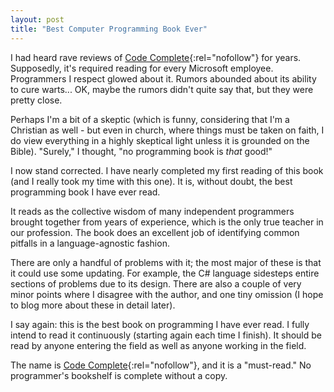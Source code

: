 ```yaml
---
layout: post
title: "Best Computer Programming Book Ever"
---
```

I had heard rave reviews of [Code Complete](http://www.amazon.com/gp/product/0735619670?ie=UTF8&tag=stepheclearys-20&linkCode=as2&camp=1789&creative=390957&creativeASIN=0735619670){:rel="nofollow"} for years. Supposedly, it's required reading for every Microsoft employee. Programmers I respect glowed about it. Rumors abounded about its ability to cure warts... OK, maybe the rumors didn't quite say that, but they were pretty close.

Perhaps I'm a bit of a skeptic (which is funny, considering that I'm a Christian as well - but even in church, where things must be taken on faith, I do view everything in a highly skeptical light unless it is grounded on the Bible). "Surely," I thought, "no programming book is _that_ good!"

I now stand corrected. I have nearly completed my first reading of this book (and I really took my time with this one). It is, without doubt, the best programming book I have ever read.

It reads as the collective wisdom of many independent programmers brought together from years of experience, which is the only true teacher in our profession. The book does an excellent job of identifying common pitfalls in a language-agnostic fashion.

There are only a handful of problems with it; the most major of these is that it could use some updating. For example, the C# language sidesteps entire sections of problems due to its design. There are also a couple of very minor points where I disagree with the author, and one tiny omission (I hope to blog more about these in detail later).

I say again: this is the best book on programming I have ever read. I fully intend to read it continuously (starting again each time I finish). It should be read by anyone entering the field as well as anyone working in the field.

The name is [Code Complete](http://www.amazon.com/gp/product/0735619670?ie=UTF8&tag=stepheclearys-20&linkCode=as2&camp=1789&creative=390957&creativeASIN=0735619670){:rel="nofollow"}, and it is a "must-read." No programmer's bookshelf is complete without a copy.

